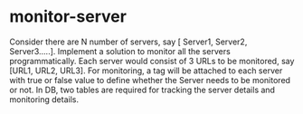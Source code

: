 # monitor-server
Consider there are N number of servers, say [ Server1, Server2, Server3.....]. Implement a solution to monitor all the servers programmatically. Each server would consist of 3 URLs to be monitored, say [URL1, URL2, URL3]. For monitoring, a tag will be attached to each server with true or false value to define whether the Server needs to be monitored or not. In DB, two tables are required for tracking the server details and monitoring details.
